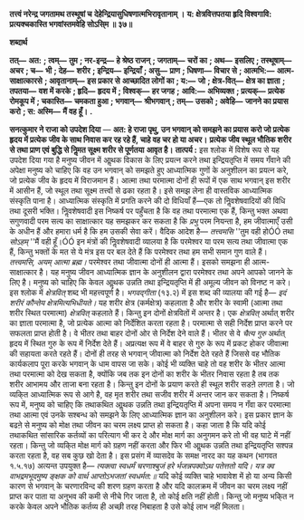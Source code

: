 **तत्त्वं नरेन्द्र जगतामथ तस्थूषां च** **देहेन्द्रियासुधिषणात्मभिरावृतानाम् ।** **य: क्षेत्रवित्तपतया हृदि विश्वगावि:** **प्रत्यक्चकास्ति भगवांस्तमवेहि सोऽसि्म ॥ ३७॥** 

**शब्दार्थ** 

**तत्—** **अत:** **; त्वम्—** **तुम** **; नर-इन्द्र—** **हे श्रेष्ठ राजन्** **; जगताम्—** **चरों का** **; अथ—** **इसलिए** **; तस्थूषाम्—** **अचर** **; च—** **भी** **; देह—** **शरीर** **; इन्द्रिय—** **इन्द्रियाँ** **; असु—** **प्राण** **; धिषणा—** **विचार से** **; आत्मभि:—** **आत्म-साक्षात्कारसे** **; आवृतानाम्—** **इस प्रकार से** **आच्छादित लोगों का** **; य:—** **जो** **; क्षेत्र-वित्—** **क्षेत्र का ज्ञाता** **; तपतया—** **वश में करके** **; हृदि—** **हृदय में** **; विश्वक्—** **हर जगह** **;** **आवि:—** **अभिव्यक्त** **; प्रत्यक्—** **प्रत्येक रोमकूप में** **; चकास्ति—** **चमकता हुआ** **; भगवान्—** **श्रीभगवान्** **; तम्—** **उसको** **; अवेहि—** **जानने का प्रयास करो** **; स: अस्मि—** **मैं वह हूँ।** **.** 

**सनत्कुमार ने राजा को उपदेश दिया** — **अत: हे राजा पृथु, उन भगवान् को समझने का प्रयास** **करो जो प्रत्येक हृदय में प्रत्येक जीव के साथ निवास कर रह रहे हैं, चाहे वह चर हो या अचर।** **प्रत्येक जीव स्थूल भौतिक शरीर से तथा प्राण एवं बुद्धि से निॢमत सूक्ष्म शरीर से पूर्णतया** **आवृत है।** **तात्पर्य :** इस श्लोक में विशेष रूप से यह उपदेश दिया गया है मनुष्य जीवन में आॢथक विकास के लिए प्रयत्न करने तथा इन्द्रियतृप्ति में समय गँवाने की अपेक्षा मनुष्य को चाहिए कि वह उन भगवान् को समझते हुए आध्यात्मिक गुणों के अनुशीलन का प्रयत्न करे, जो प्रत्येक जीव के हृदय में विराजमान हैं। आत्मा तथा परमात्मा दोनों ही रूपों में एक साथ भगवान् इस शरीर में आसीन हैं, जो स्थूल तथा सूक्ष्म तत्त्वों से ढका रहता है। इसे समझ लेना ही वास्तविक आध्यात्मिक संस्कृति पाना है। आध्यात्मिक संस्कृति में प्रगति करने की दो विधियाँ हैं—एक तो निॢवशेषवादियों की विधि तथा दूसरी भक्ति। निॢवशेषवादी इस निष्कर्ष पर पहुँचता है कि वह तथा परमात्मा एक हैं, किन्तु भक्त अथवा सगुणवादी परम सत्य का साक्षात्कार यह समझकर कर सकता है कि *प्रभु* परम नियन्ता है, हम जीवात्माएँ उसी के अधीन हैं और हमारा धर्म है कि हम उसकी सेवा करें। वैदिक आदेश है— *तत्त्वमसि* ''तुम वही होÓÓ तथा *सोऽहम्* ''मैं वही हूँ।ÓÓ इन मंत्रों की निॢवशेषवादी व्यालया है कि परमेश्वर या परम सत्य तथा जीवात्मा एक हैं, किन्तु भक्तों के मत से ये मंत्र इस पर बल देते हैं कि परमेश्वर तथा हम सभी समान गुण वाले हैं। *तत्त्वमसि, अयम् आत्मा ब्रह्म।* परमेश्वर तथा जीवात्मा दोनों ही आत्मा हैं। इसको समझना ही आत्म-साक्षात्कार है। यह मनुष्य जीवन आध्यात्मिक ज्ञान के अनुशीलन द्वारा परमेश्वर तथा अपने आपको जानने के लिए है। मनुष्य को चाहिए कि केवल आॢथक उन्नति तथा इन्द्रियतृप्ति में ही अमूल्य जीवन को विनष्ट न करे। इस श्लोक में *क्षेत्रवित्* शब्द भी महत्त्वपूर्ण है। *भगवद्गीता* (१३.२) में इस शब्द की व्यालया की गई है— *इदं शरीरं कौन्तेय क्षेत्रमित्यभिधीयते।* यह शरीर क्षेत्र (कर्मक्षेत्र) कहलाता है और शरीर के स्वामी (आत्मा तथा शरीर स्थित परमात्मा) *क्षेत्रवित्* कहलाते हैं। किन्तु इन दोनों क्षेत्रवितों में अन्तर है। एक *क्षेत्रवित्* अर्थात् शरीर का ज्ञाता परमात्मा है, जो प्रत्येक आत्मा को निर्देशित करता रहता है। परमात्मा से सही निर्देश प्राप्त करने पर सफलता प्राप्त होती है। वे भीतर तथा बाहर दोनों ओर से निर्देश देने वाले हैं। भीतर से वे *चैत्य गुरु* अर्थात् हृदय में स्थित गुरु के रूप में निर्देश देते हैं। अप्रत्यक्ष रूप में वे बाहर से गुरु के रूप में प्रकट होकर जीवात्मा की सहायता करते रहते हैं। दोनों ही तरह से भगवान् जीवात्मा को निर्देश देते रहते हैं जिससे वह भौतिक कार्यकलाप पूरा करके भगवान् के धाम वापस जा सके। कोई भी व्यक्ति चाहे तो वह शरीर के भीतर आत्मा तथा परमात्मा को देख सकता है, क्योंकि जब तक इन दोनों का शरीर के भीतर निवास रहता है तब तक शरीर आभामय और ताजा बना रहता है। किन्तु इन दोनों के प्रयाण करते ही स्थूल शरीर सडऩे लगता है। जो व्यकि्त आध्यात्मिक रूप से आगे है, वह मृत शरीर तथा सजीव शरीर में अन्तर जान कर सकता है। निष्कर्ष रूप में, मनुष्य को चाहिए कि तथाकथित आॢथक उन्नति तथा इन्द्रियतृप्ति में अपना समय न गँवा कर परमात्मा तथा आत्मा एवं उनके सश्बन्ध को समझने के लिए आध्यात्मिक ज्ञान का अनुशीलन करे। इस प्रकार ज्ञान के बढऩे से मनुष्य को मोक्ष तथा जीवन का चरम लक्ष्य प्राप्त हो सकता है। कहा जाता है कि यदि कोई तथाकथित सांसारिक कर्तव्यों का परित्याग भी कर दे और मोक्ष मार्ग का अनुगमन करे तो भी वह घाटे में नहीं रहता। किन्तु जो व्यकि्त मोक्ष मार्ग को ग्रहण नहीं करता और फिर भी आॢथक उन्नति तथा इन्द्रियतृप्ति सश्पन्न करता रहता है, वह सब कुछ खो देता है। इस प्रसंग में व्यासदेव के समक्ष नारद का यह कथन (भागवत १.५.१७) अत्यन्त उपयुक्त है— *त्यक्त्वा स्वधर्मं चरणाश्बुजं हरे* *र्भजन्नपक्वोऽथ पतेत्ततो यदि।* *यत्र क्व वाभद्रमभूदमुष्य ङ्क्षक* *को वार्थ आप्तोऽभजतां स्वधर्मत:॥* यदि कोई व्यक्ति चाहे भावावेश में हो या अन्य किसी कारण से भगवान् के चरणारविन्द की शरण ग्रहण करता है और यदि कालक्रम में जीवन का चरम लक्ष्य नहीं प्राप्त कर पाता या अनुभव की कमी से नीचे गिर जाता है, तो कोई क्षति नहीं होती। किन्तु जो मनुष्य भकि्त न करके केवल अपने भौतिक कर्तव्य ही अच्छी तरह निबाहता है उसे कोई लाभ नहीं मिलता।  